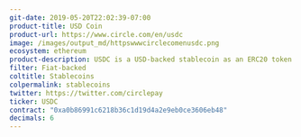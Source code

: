 ```yaml
---
git-date: 2019-05-20T22:02:39-07:00
product-title: USD Coin
product-url: https://www.circle.com/en/usdc
image: /images/output_md/httpswwwcirclecomenusdc.png
ecosystem: ethereum
product-description: USDC is a USD-backed stablecoin as an ERC20 token.
filter: Fiat-backed
coltitle: Stablecoins
colpermalink: stablecoins
twitter: https://twitter.com/circlepay
ticker: USDC
contract: "0xa0b86991c6218b36c1d19d4a2e9eb0ce3606eb48"
decimals: 6
---
```


